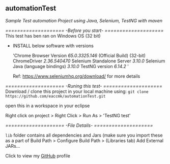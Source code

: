 ## automationTest
_Sample Test automation Project using Java, Selenium, TestNG with maven_

*====================  -Before you start-  ====================*
This test has ben ran on Windows OS (32 bit)

* INSTALL below software with versions

  'Chrome Browser Version *65.0.3325.146* (Official Build) (32-bit)
  ChromeDriver *2.36.540470*
  Selenium Standalone Server *3.10.0*
  Selenium Java (language bindings) *3.10.0*
  TestNG version *6.14.2*
  '
  
  Ref: https://www.seleniumhq.org/download/ for more details

*====================  -Runing this test-  ====================*
Download / clone this project in your local machine using:
`git clone https://github.com/eaccmk/automationTest.git`

open this in a workspace in your eclipse

Right click on project > Right Click > Run As > 'TestNG test'

*====================  -File Details-  ====================*

`lib` folder contains all dependencies and Jars (make sure you import these as a part of Build Path > Configure Build Path > (Libraries tab) Add External JARs...

Click to view my [GitHub](gists@eaccmk) profile


[//]: # (Refered https://dillinger.io/  for this pretty formatting)
[//]: # ([gists@eaccmk] <https://github.com/eaccmk/>)